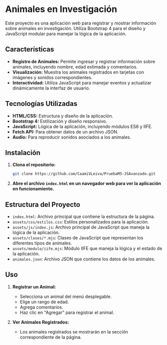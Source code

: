 # Animales en Investigación

Este proyecto es una aplicación web para registrar y mostrar información sobre animales en investigación. Utiliza Bootstrap 4 para el diseño y JavaScript modular para manejar la lógica de la aplicación. 

## Características

- **Registro de Animales:** Permite ingresar y registrar información sobre animales, incluyendo nombre, edad estimada y comentarios.
- **Visualización:** Muestra los animales registrados en tarjetas con imágenes y sonidos correspondientes.
- **Interactividad:** Utiliza JavaScript para manejar eventos y actualizar dinámicamente la interfaz de usuario.

## Tecnologías Utilizadas

- **HTML/CSS:** Estructura y diseño de la aplicación.
- **Bootstrap 4:** Estilización y diseño responsivo.
- **JavaScript:** Lógica de la aplicación, incluyendo módulos ES6 y IIFE.
- **Fetch API:** Para obtener datos de un archivo JSON.
- **Audio:** Para reproducir sonidos asociados a los animales.


## Instalación

1. **Clona el repositorio:**
    ```bash
    git clone https://github.com/CaamiVLeiva/PruebaM5-JSAvanzado.git
    ```

3. **Abre el archivo `index.html` en un navegador web para ver la aplicación en funcionamiento.**

## Estructura del Proyecto

- `index.html`: Archivo principal que contiene la estructura de la página.
- `assets/css/estilos.css`: Estilos personalizados para la aplicación.
- `assets/js/index.js`: Archivo principal de JavaScript que maneja la lógica de la aplicación.
- `assets/clases/*.mjs`: Clases de JavaScript que representan los diferentes tipos de animales.
- `assets/modulo/iife.mjs`: Módulo IIFE que maneja la lógica y el estado de la aplicación.
- `animales.json`: Archivo JSON que contiene los datos de los animales.

## Uso

1. **Registrar un Animal:**
    - Selecciona un animal del menú desplegable.
    - Elige un rango de edad.
    - Agrega comentarios.
    - Haz clic en "Agregar" para registrar el animal.

2. **Ver Animales Registrados:**
    - Los animales registrados se mostrarán en la sección correspondiente de la página.

